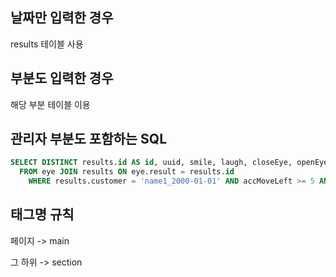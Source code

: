 ## 날짜만 입력한 경우

results 테이블 사용

## 부분도 입력한 경우

해당 부분 테이블 이용

## 관리자 부분도 포함하는 SQL

```sql
SELECT DISTINCT results.id AS id, uuid, smile, laugh, closeEye, openEye, results.customer AS customer
  FROM eye JOIN results ON eye.result = results.id
	WHERE results.customer = 'name1_2000-01-01' AND accMoveLeft >= 5 AND accMoveLeft <= 10;
```

## 태그명 규칙

페이지 -> main

그 하위 -> section
